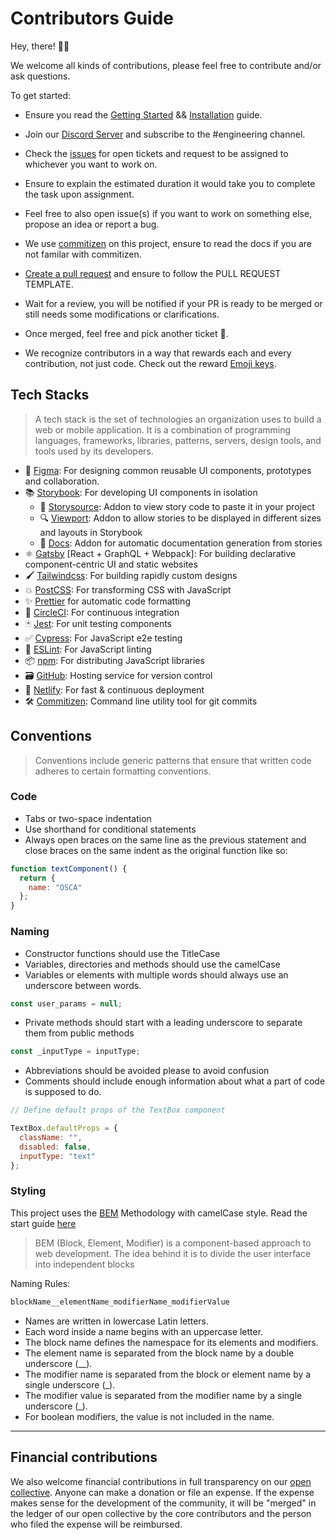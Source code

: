 # Contributors Guide

Hey, there! 👋🏾

We welcome all kinds of contributions, please feel free to contribute and/or ask questions.

To get started:

- Ensure you read the [Getting Started](https://github.com/oscafrica/osf-website#getting-started) && [Installation](https://github.com/oscafrica/osf-website#installation-guide) guide.

- Join our [Discord Server](https://discord.gg/8STPZzN) and subscribe to the #engineering channel.

- Check the [issues](https://github.com/oscafrica/osf-website/issues) for open tickets and request to be assigned to whichever you want to work on.

- Ensure to explain the estimated duration it would take you to complete the task upon assignment.

- Feel free to also open issue(s) if you want to work on something else, propose an idea or report a bug.

- We use [commitizen](https://github.com/commitizen/cz-cli) on this project, ensure to read the docs if you are not familar with commitizen.

- [Create a pull request](https://help.github.com/articles/creating-a-pull-request/) and ensure to follow the PULL REQUEST TEMPLATE.

- Wait for a review, you will be notified if your PR is ready to be merged or still needs some modifications or clarifications.

- Once merged, feel free and pick another ticket :tada:.

- We recognize contributors in a way that rewards each and every contribution, not just code. Check out the reward [Emoji keys](https://allcontributors.org/docs/en/emoji-key).

## Tech Stacks

> A tech stack is the set of technologies an organization uses to build a web or mobile application. It is a combination of programming languages, frameworks, libraries, patterns, servers, design tools, and tools used by its developers.

- 🌈 [Figma](https://figma.com): For designing common reusable UI components, prototypes and collaboration.
- 📚 [Storybook](http://storybook.js.org/): For developing UI components in isolation
  - 📝 [Storysource](https://github.com/storybookjs/storybook/tree/master/addons/storysource): Addon to view story code to paste it in your project
  - 🔍 [Viewport](https://github.com/storybookjs/storybook/tree/release/3.4/addons/viewport): Addon to allow stories to be displayed in different sizes and layouts in Storybook
  - 📕 [Docs](https://github.com/storybookjs/storybook/tree/master/addons/docs): Addon for automatic documentation generation from stories
- ⚛️ [Gatsby](https://gatsbyjs.org) [React + GraphQL + Webpack]: For building declarative component-centric UI and static websites
- 🖌️ [Tailwindcss](https://tailwindcss.com/): For building rapidly custom designs
- 💥 [PostCSS](https://postcss.org/): For transforming CSS with JavaScript
- ✨ [Prettier](https://prettier.io/) for automatic code formatting
- 🚥 [CircleCI](https://circleci.com/): For continuous integration
- 🃏 [Jest](https://jestjs.io/): For unit testing components
- ✅ [Cypress](https://www.cypress.io/): For JavaScript e2e testing
- 📐 [ESLint](https://eslint.org/): For JavaScript linting
- 📦 [npm](https://www.npmjs.com/): For distributing JavaScript libraries
- 🗃️ [GitHub](https://github.com): Hosting service for version control
- 🚀 [Netlify](https://www.netlify.com/): For fast & continuous deployment
- 🛠 [Commitizen](https://github.com/commitizen/cz-cli): Command line utility tool for git commits

## Conventions

> Conventions include generic patterns that ensure that written code adheres to certain formatting conventions.

### Code

- Tabs or two-space indentation
- Use shorthand for conditional statements
- Always open braces on the same line as the previous statement and close braces on the same indent as the original function like so:

```js
function textComponent() {
  return {
    name: "OSCA"
  };
}
```

### Naming

- Constructor functions should use the TitleCase
- Variables, directories and methods should use the camelCase
- Variables or elements with multiple words should always use an underscore between words.

```js
const user_params = null;
```

- Private methods should start with a leading underscore to separate them from public methods

```js
const _inputType = inputType;
```

- Abbreviations should be avoided please to avoid confusion
- Comments should include enough information about what a part of code is supposed to do.

```js
// Define default props of the TextBox component

TextBox.defaultProps = {
  className: "",
  disabled: false,
  inputType: "text"
};
```

### Styling

This project uses the [BEM](https://en.bem.info) Methodology with camelCase style. Read the start guide [here](https://en.bem.info/methodology/quick-start/)

> BEM (Block, Element, Modifier) is a component-based approach to web development. The idea behind it is to divide the user interface into independent blocks

Naming Rules:

```css
blockName__elementName_modifierName_modifierValue
```

- Names are written in lowercase Latin letters.
- Each word inside a name begins with an uppercase letter.
- The block name defines the namespace for its elements and modifiers.
- The element name is separated from the block name by a double underscore (\_\_).
- The modifier name is separated from the block or element name by a single underscore (\_).
- The modifier value is separated from the modifier name by a single underscore (\_).
- For boolean modifiers, the value is not included in the name.

---

## Financial contributions

We also welcome financial contributions in full transparency on our [open collective](https://opencollective.com/osca). Anyone can make a donation or file an expense. If the expense makes sense for the development of the community, it will be "merged" in the ledger of our open collective by the core contributors and the person who filed the expense will be reimbursed.
